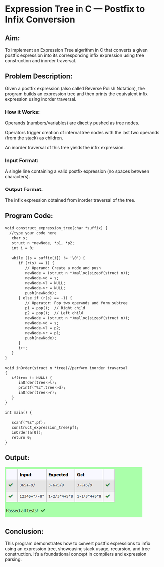 # Expression Tree in C — Postfix to Infix Conversion
## Aim:
To implement an Expression Tree algorithm in C that converts a given postfix expression into its corresponding infix expression using tree construction and inorder traversal.

## Problem Description:
Given a postfix expression (also called Reverse Polish Notation), the program builds an expression tree and then prints the equivalent infix expression using inorder traversal.

### How it Works:
Operands (numbers/variables) are directly pushed as tree nodes.

Operators trigger creation of internal tree nodes with the last two operands (from the stack) as children.

An inorder traversal of this tree yields the infix expression.

### Input Format:
A single line containing a valid postfix expression (no spaces between characters).

### Output Format:
The infix expression obtained from inorder traversal of the tree.


## Program Code:
```
void construct_expression_tree(char *suffix) {
  //type your code here
   char s;
   struct n *newNode, *p1, *p2;
   int i = 0;

   while ((s = suffix[i]) != '\0') {
      if (r(s) == 1) {
         // Operand: Create a node and push
         newNode = (struct n *)malloc(sizeof(struct n));
         newNode->d = s;
         newNode->l = NULL;
         newNode->r = NULL;
         push(newNode);
      } else if (r(s) == -1) {
         // Operator: Pop two operands and form subtree
         p1 = pop();  // Right child
         p2 = pop();  // Left child
         newNode = (struct n *)malloc(sizeof(struct n));
         newNode->d = s;
         newNode->l = p2;
         newNode->r = p1;
         push(newNode);
      }
      i++;
   }
}

void inOrder(struct n *tree)//perform inorder traversal 
{
   if(tree != NULL) {
      inOrder(tree->l);
      printf("%c",tree->d);
      inOrder(tree->r);
   }
}

int main() {
   
   scanf("%s",pf);
   construct_expression_tree(pf);
   inOrder(a[0]);
   return 0;
}
```

## Output:
![alt text](image-2.png)

## Conclusion:
This program demonstrates how to convert postfix expressions to infix using an expression tree, showcasing stack usage, recursion, and tree construction. It’s a foundational concept in compilers and expression parsing.